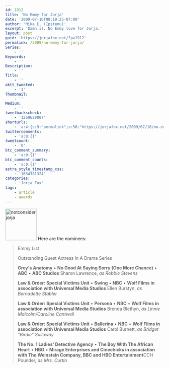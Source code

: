 ```yaml
---
id: 1912
title: 'No Emmy for Jorja'
date: '2009-07-16T08:19:25-07:00'
author: 'Mika E. (Ipstenu)'
excerpt: 'Damn it. No Emmy love for Jorja.'
layout: post
guid: 'https://jorjafox.net/?p=1912'
permalink: /2009/no-emmy-for-jorja/
Series:
    - ''
Keywords:
    - ''
Description:
    - ''
Title:
    - ''
aktt_tweeted:
    - '1'
Thumbnail:
    - ''
Medium:
    - ''
tweetbackscheck:
    - '1259629007'
shorturls:
    - 'a:4:{s:9:"permalink";s:50:"https://jorjafox.net/2009/07/16/no-emmy-for-jorja/";s:7:"tinyurl";s:26:"http://tinyurl.com/ylpjxm4";s:4:"isgd";s:18:"http://is.gd/52Xq8";s:5:"bitly";s:19:"http://bit.ly/lJL4k";}'
twittercomments:
    - 'a:0:{}'
tweetcount:
    - '0'
btc_comment_summary:
    - 'a:0:{}'
btc_comment_counts:
    - 'a:0:{}'
astra_style_timestamp_css:
    - '1634381324'
categories:
    - 'Jorja Fox'
tags:
    - article
    - awards
---
```


<a href="//static.jorjafox.net/wordpress/2009/07/notconsiderjorja.jpg"><img src="//static.jorjafox.net/wordpress/2009/07/notconsiderjorja-100x100.jpg" alt="notconsiderjorja" title="notconsiderjorja" width="100" height="100" class="alignleft size-thumbnail wp-image-1913" /></a>  Here are the nominees:

<blockquote>Emmy List

Outstanding Guest Actress In A Drama Series

<strong>Grey's Anatomy</strong> &#8226; <strong>No Good At Saying Sorry (One More Chance)</strong> &#8226; <strong>ABC</strong> &#8226; <strong>ABC Studios</strong>
Sharon Lawrence, <em>as Robbie Stevens</em>

<strong>Law &amp; Order: Special Victims Unit</strong> &#8226; <strong>Swing</strong> &#8226; <strong>NBC</strong> &#8226; <strong>Wolf Films in association with Universal Media Studios</strong>
Ellen Burstyn, <em>as Bernadette Stabler</em>

<strong>Law &amp; Order: Special Victims Unit</strong> &#8226; <strong>Persona</strong> &#8226; <strong>NBC</strong> &#8226; <strong>Wolf Films in association with Universal Media Studios</strong>
Brenda Blethyn, <em>as Linnie Malcolm/Caroline Cantwell</em>

<strong>Law &amp; Order: Special Victims Unit</strong> &#8226; <strong>Ballerina</strong> &#8226; <strong>NBC</strong> &#8226; <strong>Wolf Films in association with Universal Media Studios</strong>
Carol Burnett, <em>as Bridget "Birdie" Sulloway</em>

<strong>The No. 1 Ladies' Detective Agency</strong> &#8226; <strong>The Boy With The African Heart</strong> &#8226; <strong>HBO</strong> &#8226; <strong>Mirage Enterprises and Cinechicks in association with The Weinstein Company, BBC and HBO Entertainment</strong>CCH Pounder, <em>as Mrs. Curtin</em></blockquote>